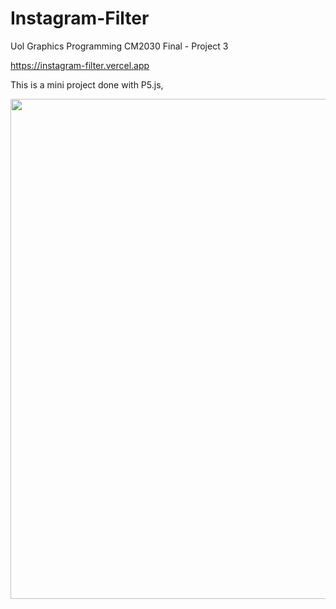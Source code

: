 # Instagram-Filter
Uol Graphics Programming CM2030 Final - Project 3

https://instagram-filter.vercel.app

This is a mini project done with P5.js, 

<kbd><img src="https://user-images.githubusercontent.com/62084317/226639293-3f1c26ad-45cc-4b3e-b3e9-e954e483e10b.png" width="800"></kbd>
<br><br><br>


